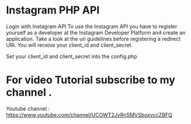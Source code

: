# Instagram PHP API 
Login with Instagram API 
To use the Instagram API you have to register yourself as a developer at the Instagram Developer Platform and create an application. Take a look at the uri guidelines before registering a redirect URI. You will receive your client_id and client_secret.

Set your client_id and client_secret into the config.php

# For video Tutorial subscribe to my channel .

Youtube channel : https://www.youtube.com/channel/UCOWT2JvRnSMVSboxvccZBFQ

